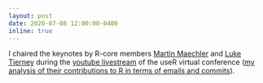 ```yaml
---
layout: post
date: 2020-07-08 12:00:00-0400
inline: true
---
```


I chaired the keynotes by R-core members [Martin
Maechler](https://stat.ethz.ch/~maechler/) and [Luke
Tierney](http://homepage.divms.uiowa.edu/~luke/) during the [youtube
livestream](https://www.youtube.com/watch?v=X_eDHNVceCU) of the useR
virtual conference ([my analysis of their contributions to R in terms
of emails and commits](https://github.com/tdhock/r-devel-emails)).

